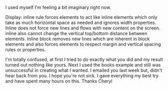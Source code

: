 I used myself I'm feeling a bit imaginary right now.

Display: inline rule forces elements to act like inline elements which only take as much horizontal space as needed and ignores width properties. Inline does not force new lines and flows with new content on the screen. inline also cannot change the vertical top/bottom distance between elements. Inline block removes new lines which are inherent in block elements and also forces elements to respect margin and vertical spacing rules or properties.

I'm totally confused, at first I tried to do exactly what you did and my result
turned out nothing like yours. Next I used the books example and still was unsuccessful in creating what I wanted. I emailed you last week but, didn't
hear back from you. I hope you're not sick.
I gave everything my best try and have spent many hours on this.
Thanks Cheryl
